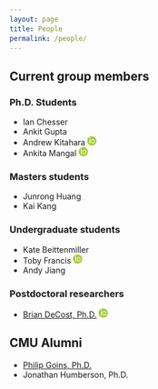 ```yaml
---
layout: page
title: People 
permalink: /people/
---
```


## Current group members
### Ph.D. Students
- Ian Chesser
- Ankit Gupta
- Andrew Kitahara [![orcid.org/0000-0002-5936-6360](/images/id.png)](https://orcid.org/0000-0002-5936-6360)
- Ankita Mangal [![orcid.org/0000-0002-3814-1103](/images/id.png)](https://orcid.org/0000-0002-3814-1103)

### Masters students
- Junrong Huang
- Kai Kang

### Undergraduate students
- Kate Beittenmiller
- Toby Francis [![orcid.org/0000-0001-5665-7683](/images/id.png)](https://orcid.org/0000-0001-5665-7683)
- Andy Jiang

### Postdoctoral researchers
- [Brian DeCost, Ph.D.](http://www.contrib.andrew.cmu.edu/~bdecost/) [![orcid.org/0000-0002-3459-5888](/images/id.png)](https://orcid.org/0000-0002-3459-5888)

## CMU Alumni
- [Philip Goins, Ph.D.](https://www.researchgate.net/profile/Philip_Goins)
- Jonathan Humberson, Ph.D.





